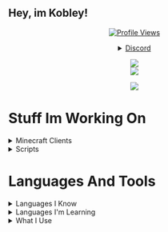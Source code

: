 ## Hey, im Kobley!

<a href="https://github.com/Kobley">
  <p align="center">
    <img src="https://komarev.com/ghpvc/?username=Kobley" alt="Profile Views">
    <br>
    <details align="center">
      <summary>Discord</summary>
      <img src="https://discord.c99.nl/widget/theme-1/862491763377569823.png" />
    </details>
  </p>
</a>

<p align="center">
  <img src="https://github-profile-trophy.vercel.app/?username=Kobley&theme=nord&margin-w=15&margin-h=1&column=6" />
  <br />
  
   <img src="https://github-readme-stats.vercel.app/api/top-langs/?username=kobley&show_icons=true&theme=dark" /> 
</p>

<p align="center">
  <img src="https://github-readme-stats.vercel.app/api/?username=Kobley&title_color=4F8CC9&text_color=9f9f9f&show_icons=true&bg_color=00000000&hide_border=true&icon_color=4F8CC9&hide_title=true&count_private=true" />
</p>

# Stuff Im Working On

<details>
<summary>Minecraft Clients</summary>
- RetardWare (discontinued)
<br />
- BozoWare (discontinued temporarily)
<br />
- Sleek (gone)
</details>

<details>
<summary>Scripts</summary>
- Neverlose Bozo.lua (nl sub gone!)
<br />
- Mercury Roblox Hub Lua (no motivation but might start again soon)
</details>

# Languages And Tools

<details>
<summary>Languages I Know</summary>
- Java
<br />
- Python
<br />
- NodeJS/JS/TS
<br />
- Lua
</details>

<details>
<summary>Languages I'm Learning</summary>
- C
<br />
- C++
<br />
- ASM (intel and soon)
<br />
- rust (soon)
<br />
- go (soon)
</details>

<details>
<summary>What I Use</summary>
- Intelij Idea
<br />
- NeoVim
<br />
- Tmux
<br />
- Eclipse Neon and Latest 
<br />
- Visual Studio Code
<br />
- Visual Studio
<br />
- Github and Github Desktop
<br />
- Replit
</details>
